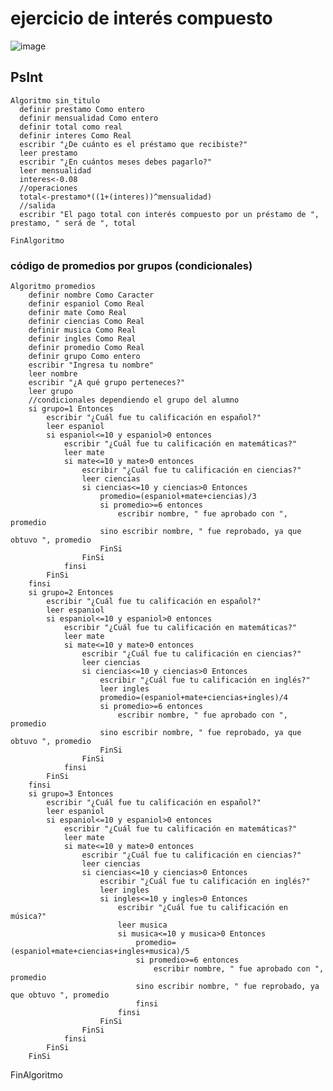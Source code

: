 # ejercicio de interés compuesto

![image](https://user-images.githubusercontent.com/126004528/220738073-1b1a3786-384d-4e29-949d-278899ed95e8.png)

## PsInt

    Algoritmo sin_titulo
      definir prestamo Como entero
      definir mensualidad Como entero
      definir total como real
      definir interes Como Real
      escribir "¿De cuánto es el préstamo que recibiste?"
      leer prestamo
      escribir "¿En cuántos meses debes pagarlo?"
      leer mensualidad
      interes<-0.08
      //operaciones
      total<-prestamo*((1+(interes))^mensualidad)
      //salida
      escribir "El pago total con interés compuesto por un préstamo de ", prestamo, " será de ", total

    FinAlgoritmo
    
 ### código de promedios por grupos (condicionales)
 

    Algoritmo promedios
        definir nombre Como Caracter
        definir espaniol Como Real
        definir mate Como Real
        definir ciencias Como Real
        definir musica Como Real
        definir ingles Como Real
        definir promedio Como Real
        definir grupo Como entero
        escribir "Ingresa tu nombre"
        leer nombre
        escribir "¿A qué grupo perteneces?"
        leer grupo
        //condicionales dependiendo el grupo del alumno
        si grupo=1 Entonces
            escribir "¿Cuál fue tu calificación en español?"
            leer espaniol
            si espaniol<=10 y espaniol>0 entonces
                escribir "¿Cuál fue tu calificación en matemáticas?"
                leer mate
                si mate<=10 y mate>0 entonces
                    escribir "¿Cuál fue tu calificación en ciencias?"
                    leer ciencias
                    si ciencias<=10 y ciencias>0 Entonces
                        promedio=(espaniol+mate+ciencias)/3
                        si promedio>=6 entonces
                            escribir nombre, " fue aprobado con ", promedio
                        sino escribir nombre, " fue reprobado, ya que obtuvo ", promedio
                        FinSi
                    FinSi
                finsi
            FinSi
        finsi
        si grupo=2 Entonces
            escribir "¿Cuál fue tu calificación en español?"
            leer espaniol
            si espaniol<=10 y espaniol>0 entonces
                escribir "¿Cuál fue tu calificación en matemáticas?"
                leer mate
                si mate<=10 y mate>0 entonces
                    escribir "¿Cuál fue tu calificación en ciencias?"
                    leer ciencias
                    si ciencias<=10 y ciencias>0 Entonces
                        escribir "¿Cuál fue tu calificación en inglés?"
                        leer ingles
                        promedio=(espaniol+mate+ciencias+ingles)/4
                        si promedio>=6 entonces
                            escribir nombre, " fue aprobado con ", promedio
                        sino escribir nombre, " fue reprobado, ya que obtuvo ", promedio
                        FinSi
                    FinSi
                finsi
            FinSi
        finsi
        si grupo=3 Entonces
            escribir "¿Cuál fue tu calificación en español?"
            leer espaniol
            si espaniol<=10 y espaniol>0 entonces
                escribir "¿Cuál fue tu calificación en matemáticas?"
                leer mate
                si mate<=10 y mate>0 entonces
                    escribir "¿Cuál fue tu calificación en ciencias?"
                    leer ciencias
                    si ciencias<=10 y ciencias>0 Entonces
                        escribir "¿Cuál fue tu calificación en inglés?"
                        leer ingles
                        si ingles<=10 y ingles>0 Entonces
                            escribir "¿Cuál fue tu calificación en música?"
                            leer musica
                            si musica<=10 y musica>0 Entonces
                                promedio=(espaniol+mate+ciencias+ingles+musica)/5
                                si promedio>=6 entonces
                                    escribir nombre, " fue aprobado con ", promedio
                                sino escribir nombre, " fue reprobado, ya que obtuvo ", promedio
                                finsi
                            finsi
                        FinSi
                    FinSi
                finsi
            FinSi
        FinSi

FinAlgoritmo
